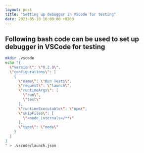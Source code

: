 ```yaml
---
layout: post
title: "Setting up debugger in VSCode for testing"
date: 2023-05-10 16:00:00 +0200
---
```


## Following bash code can be used to set up debugger in VSCode for testing

```bash
mkdir .vscode
echo "{
  \"version\": \"0.2.0\",
  \"configurations\": [
    {
      \"name\": \"Run Tests\",
      \"request\": \"launch\",
      \"runtimeArgs\": [
        \"run\",
        \"test\"
      ],
      \"runtimeExecutable\": \"npm\",
      \"skipFiles\": [
        \"<node_internals>/**\"
      ],
      \"type\": \"node\"
    }
  ]
}
" > .vscode/launch.json
```